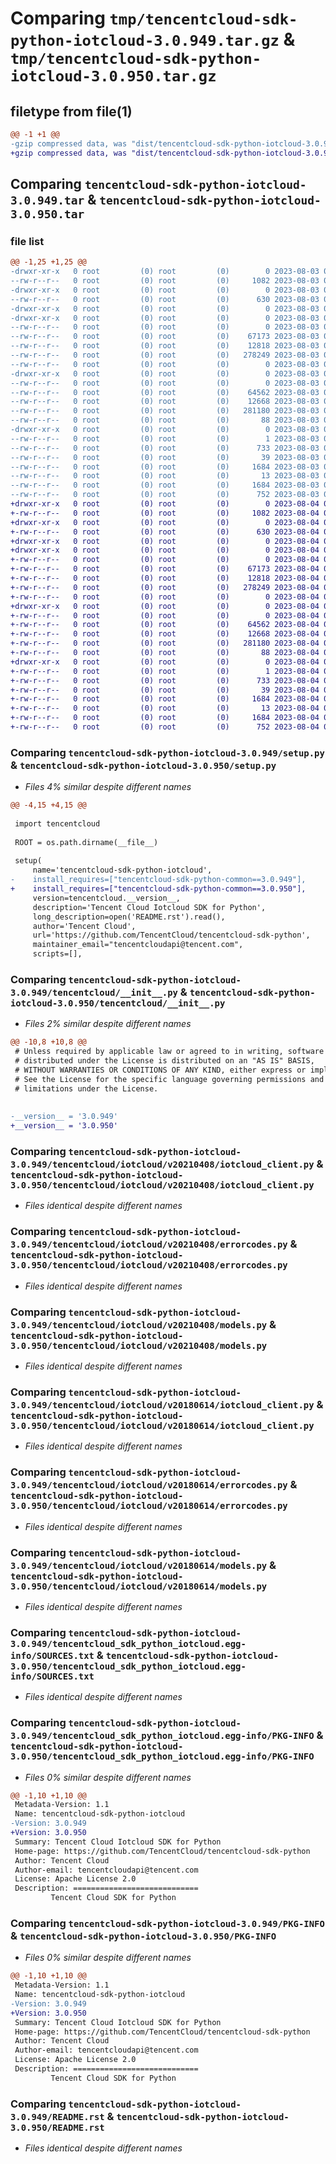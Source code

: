 # Comparing `tmp/tencentcloud-sdk-python-iotcloud-3.0.949.tar.gz` & `tmp/tencentcloud-sdk-python-iotcloud-3.0.950.tar.gz`

## filetype from file(1)

```diff
@@ -1 +1 @@
-gzip compressed data, was "dist/tencentcloud-sdk-python-iotcloud-3.0.949.tar", last modified: Thu Aug  3 00:28:03 2023, max compression
+gzip compressed data, was "dist/tencentcloud-sdk-python-iotcloud-3.0.950.tar", last modified: Fri Aug  4 00:28:49 2023, max compression
```

## Comparing `tencentcloud-sdk-python-iotcloud-3.0.949.tar` & `tencentcloud-sdk-python-iotcloud-3.0.950.tar`

### file list

```diff
@@ -1,25 +1,25 @@
-drwxr-xr-x   0 root         (0) root         (0)        0 2023-08-03 00:28:03.000000 tencentcloud-sdk-python-iotcloud-3.0.949/
--rw-r--r--   0 root         (0) root         (0)     1082 2023-08-03 00:28:03.000000 tencentcloud-sdk-python-iotcloud-3.0.949/setup.py
-drwxr-xr-x   0 root         (0) root         (0)        0 2023-08-03 00:28:03.000000 tencentcloud-sdk-python-iotcloud-3.0.949/tencentcloud/
--rw-r--r--   0 root         (0) root         (0)      630 2023-08-03 00:28:03.000000 tencentcloud-sdk-python-iotcloud-3.0.949/tencentcloud/__init__.py
-drwxr-xr-x   0 root         (0) root         (0)        0 2023-08-03 00:28:03.000000 tencentcloud-sdk-python-iotcloud-3.0.949/tencentcloud/iotcloud/
-drwxr-xr-x   0 root         (0) root         (0)        0 2023-08-03 00:28:03.000000 tencentcloud-sdk-python-iotcloud-3.0.949/tencentcloud/iotcloud/v20210408/
--rw-r--r--   0 root         (0) root         (0)        0 2023-08-03 00:28:03.000000 tencentcloud-sdk-python-iotcloud-3.0.949/tencentcloud/iotcloud/v20210408/__init__.py
--rw-r--r--   0 root         (0) root         (0)    67173 2023-08-03 00:28:03.000000 tencentcloud-sdk-python-iotcloud-3.0.949/tencentcloud/iotcloud/v20210408/iotcloud_client.py
--rw-r--r--   0 root         (0) root         (0)    12818 2023-08-03 00:28:03.000000 tencentcloud-sdk-python-iotcloud-3.0.949/tencentcloud/iotcloud/v20210408/errorcodes.py
--rw-r--r--   0 root         (0) root         (0)   278249 2023-08-03 00:28:03.000000 tencentcloud-sdk-python-iotcloud-3.0.949/tencentcloud/iotcloud/v20210408/models.py
--rw-r--r--   0 root         (0) root         (0)        0 2023-08-03 00:28:03.000000 tencentcloud-sdk-python-iotcloud-3.0.949/tencentcloud/iotcloud/__init__.py
-drwxr-xr-x   0 root         (0) root         (0)        0 2023-08-03 00:28:03.000000 tencentcloud-sdk-python-iotcloud-3.0.949/tencentcloud/iotcloud/v20180614/
--rw-r--r--   0 root         (0) root         (0)        0 2023-08-03 00:28:03.000000 tencentcloud-sdk-python-iotcloud-3.0.949/tencentcloud/iotcloud/v20180614/__init__.py
--rw-r--r--   0 root         (0) root         (0)    64562 2023-08-03 00:28:03.000000 tencentcloud-sdk-python-iotcloud-3.0.949/tencentcloud/iotcloud/v20180614/iotcloud_client.py
--rw-r--r--   0 root         (0) root         (0)    12668 2023-08-03 00:28:03.000000 tencentcloud-sdk-python-iotcloud-3.0.949/tencentcloud/iotcloud/v20180614/errorcodes.py
--rw-r--r--   0 root         (0) root         (0)   281180 2023-08-03 00:28:03.000000 tencentcloud-sdk-python-iotcloud-3.0.949/tencentcloud/iotcloud/v20180614/models.py
--rw-r--r--   0 root         (0) root         (0)       88 2023-08-03 00:28:03.000000 tencentcloud-sdk-python-iotcloud-3.0.949/setup.cfg
-drwxr-xr-x   0 root         (0) root         (0)        0 2023-08-03 00:28:03.000000 tencentcloud-sdk-python-iotcloud-3.0.949/tencentcloud_sdk_python_iotcloud.egg-info/
--rw-r--r--   0 root         (0) root         (0)        1 2023-08-03 00:28:03.000000 tencentcloud-sdk-python-iotcloud-3.0.949/tencentcloud_sdk_python_iotcloud.egg-info/dependency_links.txt
--rw-r--r--   0 root         (0) root         (0)      733 2023-08-03 00:28:03.000000 tencentcloud-sdk-python-iotcloud-3.0.949/tencentcloud_sdk_python_iotcloud.egg-info/SOURCES.txt
--rw-r--r--   0 root         (0) root         (0)       39 2023-08-03 00:28:03.000000 tencentcloud-sdk-python-iotcloud-3.0.949/tencentcloud_sdk_python_iotcloud.egg-info/requires.txt
--rw-r--r--   0 root         (0) root         (0)     1684 2023-08-03 00:28:03.000000 tencentcloud-sdk-python-iotcloud-3.0.949/tencentcloud_sdk_python_iotcloud.egg-info/PKG-INFO
--rw-r--r--   0 root         (0) root         (0)       13 2023-08-03 00:28:03.000000 tencentcloud-sdk-python-iotcloud-3.0.949/tencentcloud_sdk_python_iotcloud.egg-info/top_level.txt
--rw-r--r--   0 root         (0) root         (0)     1684 2023-08-03 00:28:03.000000 tencentcloud-sdk-python-iotcloud-3.0.949/PKG-INFO
--rw-r--r--   0 root         (0) root         (0)      752 2023-08-03 00:28:03.000000 tencentcloud-sdk-python-iotcloud-3.0.949/README.rst
+drwxr-xr-x   0 root         (0) root         (0)        0 2023-08-04 00:28:49.000000 tencentcloud-sdk-python-iotcloud-3.0.950/
+-rw-r--r--   0 root         (0) root         (0)     1082 2023-08-04 00:28:49.000000 tencentcloud-sdk-python-iotcloud-3.0.950/setup.py
+drwxr-xr-x   0 root         (0) root         (0)        0 2023-08-04 00:28:49.000000 tencentcloud-sdk-python-iotcloud-3.0.950/tencentcloud/
+-rw-r--r--   0 root         (0) root         (0)      630 2023-08-04 00:28:49.000000 tencentcloud-sdk-python-iotcloud-3.0.950/tencentcloud/__init__.py
+drwxr-xr-x   0 root         (0) root         (0)        0 2023-08-04 00:28:49.000000 tencentcloud-sdk-python-iotcloud-3.0.950/tencentcloud/iotcloud/
+drwxr-xr-x   0 root         (0) root         (0)        0 2023-08-04 00:28:49.000000 tencentcloud-sdk-python-iotcloud-3.0.950/tencentcloud/iotcloud/v20210408/
+-rw-r--r--   0 root         (0) root         (0)        0 2023-08-04 00:28:49.000000 tencentcloud-sdk-python-iotcloud-3.0.950/tencentcloud/iotcloud/v20210408/__init__.py
+-rw-r--r--   0 root         (0) root         (0)    67173 2023-08-04 00:28:49.000000 tencentcloud-sdk-python-iotcloud-3.0.950/tencentcloud/iotcloud/v20210408/iotcloud_client.py
+-rw-r--r--   0 root         (0) root         (0)    12818 2023-08-04 00:28:49.000000 tencentcloud-sdk-python-iotcloud-3.0.950/tencentcloud/iotcloud/v20210408/errorcodes.py
+-rw-r--r--   0 root         (0) root         (0)   278249 2023-08-04 00:28:49.000000 tencentcloud-sdk-python-iotcloud-3.0.950/tencentcloud/iotcloud/v20210408/models.py
+-rw-r--r--   0 root         (0) root         (0)        0 2023-08-04 00:28:49.000000 tencentcloud-sdk-python-iotcloud-3.0.950/tencentcloud/iotcloud/__init__.py
+drwxr-xr-x   0 root         (0) root         (0)        0 2023-08-04 00:28:49.000000 tencentcloud-sdk-python-iotcloud-3.0.950/tencentcloud/iotcloud/v20180614/
+-rw-r--r--   0 root         (0) root         (0)        0 2023-08-04 00:28:49.000000 tencentcloud-sdk-python-iotcloud-3.0.950/tencentcloud/iotcloud/v20180614/__init__.py
+-rw-r--r--   0 root         (0) root         (0)    64562 2023-08-04 00:28:49.000000 tencentcloud-sdk-python-iotcloud-3.0.950/tencentcloud/iotcloud/v20180614/iotcloud_client.py
+-rw-r--r--   0 root         (0) root         (0)    12668 2023-08-04 00:28:49.000000 tencentcloud-sdk-python-iotcloud-3.0.950/tencentcloud/iotcloud/v20180614/errorcodes.py
+-rw-r--r--   0 root         (0) root         (0)   281180 2023-08-04 00:28:49.000000 tencentcloud-sdk-python-iotcloud-3.0.950/tencentcloud/iotcloud/v20180614/models.py
+-rw-r--r--   0 root         (0) root         (0)       88 2023-08-04 00:28:49.000000 tencentcloud-sdk-python-iotcloud-3.0.950/setup.cfg
+drwxr-xr-x   0 root         (0) root         (0)        0 2023-08-04 00:28:49.000000 tencentcloud-sdk-python-iotcloud-3.0.950/tencentcloud_sdk_python_iotcloud.egg-info/
+-rw-r--r--   0 root         (0) root         (0)        1 2023-08-04 00:28:49.000000 tencentcloud-sdk-python-iotcloud-3.0.950/tencentcloud_sdk_python_iotcloud.egg-info/dependency_links.txt
+-rw-r--r--   0 root         (0) root         (0)      733 2023-08-04 00:28:49.000000 tencentcloud-sdk-python-iotcloud-3.0.950/tencentcloud_sdk_python_iotcloud.egg-info/SOURCES.txt
+-rw-r--r--   0 root         (0) root         (0)       39 2023-08-04 00:28:49.000000 tencentcloud-sdk-python-iotcloud-3.0.950/tencentcloud_sdk_python_iotcloud.egg-info/requires.txt
+-rw-r--r--   0 root         (0) root         (0)     1684 2023-08-04 00:28:49.000000 tencentcloud-sdk-python-iotcloud-3.0.950/tencentcloud_sdk_python_iotcloud.egg-info/PKG-INFO
+-rw-r--r--   0 root         (0) root         (0)       13 2023-08-04 00:28:49.000000 tencentcloud-sdk-python-iotcloud-3.0.950/tencentcloud_sdk_python_iotcloud.egg-info/top_level.txt
+-rw-r--r--   0 root         (0) root         (0)     1684 2023-08-04 00:28:49.000000 tencentcloud-sdk-python-iotcloud-3.0.950/PKG-INFO
+-rw-r--r--   0 root         (0) root         (0)      752 2023-08-04 00:28:49.000000 tencentcloud-sdk-python-iotcloud-3.0.950/README.rst
```

### Comparing `tencentcloud-sdk-python-iotcloud-3.0.949/setup.py` & `tencentcloud-sdk-python-iotcloud-3.0.950/setup.py`

 * *Files 4% similar despite different names*

```diff
@@ -4,15 +4,15 @@
 
 import tencentcloud
 
 ROOT = os.path.dirname(__file__)
 
 setup(
     name='tencentcloud-sdk-python-iotcloud',
-    install_requires=["tencentcloud-sdk-python-common==3.0.949"],
+    install_requires=["tencentcloud-sdk-python-common==3.0.950"],
     version=tencentcloud.__version__,
     description='Tencent Cloud Iotcloud SDK for Python',
     long_description=open('README.rst').read(),
     author='Tencent Cloud',
     url='https://github.com/TencentCloud/tencentcloud-sdk-python',
     maintainer_email="tencentcloudapi@tencent.com",
     scripts=[],
```

### Comparing `tencentcloud-sdk-python-iotcloud-3.0.949/tencentcloud/__init__.py` & `tencentcloud-sdk-python-iotcloud-3.0.950/tencentcloud/__init__.py`

 * *Files 2% similar despite different names*

```diff
@@ -10,8 +10,8 @@
 # Unless required by applicable law or agreed to in writing, software
 # distributed under the License is distributed on an "AS IS" BASIS,
 # WITHOUT WARRANTIES OR CONDITIONS OF ANY KIND, either express or implied.
 # See the License for the specific language governing permissions and
 # limitations under the License.
 
 
-__version__ = '3.0.949'
+__version__ = '3.0.950'
```

### Comparing `tencentcloud-sdk-python-iotcloud-3.0.949/tencentcloud/iotcloud/v20210408/iotcloud_client.py` & `tencentcloud-sdk-python-iotcloud-3.0.950/tencentcloud/iotcloud/v20210408/iotcloud_client.py`

 * *Files identical despite different names*

### Comparing `tencentcloud-sdk-python-iotcloud-3.0.949/tencentcloud/iotcloud/v20210408/errorcodes.py` & `tencentcloud-sdk-python-iotcloud-3.0.950/tencentcloud/iotcloud/v20210408/errorcodes.py`

 * *Files identical despite different names*

### Comparing `tencentcloud-sdk-python-iotcloud-3.0.949/tencentcloud/iotcloud/v20210408/models.py` & `tencentcloud-sdk-python-iotcloud-3.0.950/tencentcloud/iotcloud/v20210408/models.py`

 * *Files identical despite different names*

### Comparing `tencentcloud-sdk-python-iotcloud-3.0.949/tencentcloud/iotcloud/v20180614/iotcloud_client.py` & `tencentcloud-sdk-python-iotcloud-3.0.950/tencentcloud/iotcloud/v20180614/iotcloud_client.py`

 * *Files identical despite different names*

### Comparing `tencentcloud-sdk-python-iotcloud-3.0.949/tencentcloud/iotcloud/v20180614/errorcodes.py` & `tencentcloud-sdk-python-iotcloud-3.0.950/tencentcloud/iotcloud/v20180614/errorcodes.py`

 * *Files identical despite different names*

### Comparing `tencentcloud-sdk-python-iotcloud-3.0.949/tencentcloud/iotcloud/v20180614/models.py` & `tencentcloud-sdk-python-iotcloud-3.0.950/tencentcloud/iotcloud/v20180614/models.py`

 * *Files identical despite different names*

### Comparing `tencentcloud-sdk-python-iotcloud-3.0.949/tencentcloud_sdk_python_iotcloud.egg-info/SOURCES.txt` & `tencentcloud-sdk-python-iotcloud-3.0.950/tencentcloud_sdk_python_iotcloud.egg-info/SOURCES.txt`

 * *Files identical despite different names*

### Comparing `tencentcloud-sdk-python-iotcloud-3.0.949/tencentcloud_sdk_python_iotcloud.egg-info/PKG-INFO` & `tencentcloud-sdk-python-iotcloud-3.0.950/tencentcloud_sdk_python_iotcloud.egg-info/PKG-INFO`

 * *Files 0% similar despite different names*

```diff
@@ -1,10 +1,10 @@
 Metadata-Version: 1.1
 Name: tencentcloud-sdk-python-iotcloud
-Version: 3.0.949
+Version: 3.0.950
 Summary: Tencent Cloud Iotcloud SDK for Python
 Home-page: https://github.com/TencentCloud/tencentcloud-sdk-python
 Author: Tencent Cloud
 Author-email: tencentcloudapi@tencent.com
 License: Apache License 2.0
 Description: ============================
         Tencent Cloud SDK for Python
```

### Comparing `tencentcloud-sdk-python-iotcloud-3.0.949/PKG-INFO` & `tencentcloud-sdk-python-iotcloud-3.0.950/PKG-INFO`

 * *Files 0% similar despite different names*

```diff
@@ -1,10 +1,10 @@
 Metadata-Version: 1.1
 Name: tencentcloud-sdk-python-iotcloud
-Version: 3.0.949
+Version: 3.0.950
 Summary: Tencent Cloud Iotcloud SDK for Python
 Home-page: https://github.com/TencentCloud/tencentcloud-sdk-python
 Author: Tencent Cloud
 Author-email: tencentcloudapi@tencent.com
 License: Apache License 2.0
 Description: ============================
         Tencent Cloud SDK for Python
```

### Comparing `tencentcloud-sdk-python-iotcloud-3.0.949/README.rst` & `tencentcloud-sdk-python-iotcloud-3.0.950/README.rst`

 * *Files identical despite different names*


